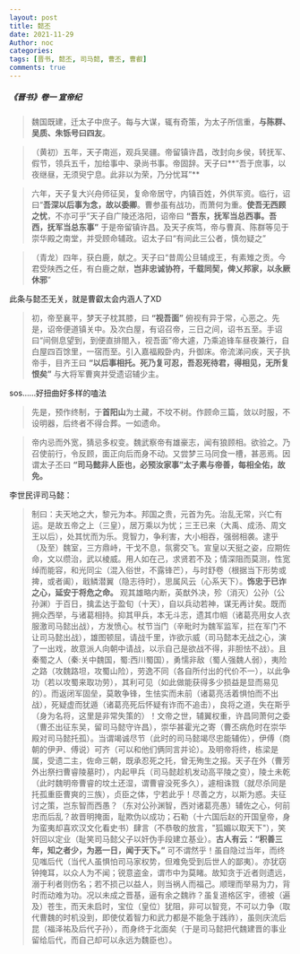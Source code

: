 ```yaml
--- 
layout: post
title: 懿丕
date: 2021-11-29
Author: noc
categories: 
tags: [晋书, 懿丕, 司马懿, 曹丕, 曹叡]
comments: true
---
```


##### 《晋书》卷一 宣帝纪

>魏国既建，迁太子中庶子。每与大谋，辄有奇策，为太子所信重，**与陈群、吴质、朱铄号曰四友**。

>（黄初）五年，天子南巡，观兵吴疆。帝留镇许昌，改封向乡侯，转抚军、假节，领兵五千，加给事中、录尚书事。帝固辞。天子曰**“吾于庶事，以夜继昼，无须臾宁息。此非以为荣，乃分忧耳”**

>六年，天子复大兴舟师征吴，复命帝居守，内镇百姓，外供军资。临行，诏曰“**吾深以后事为念，故以委卿**。曹参虽有战功，而萧何为重。**使吾无西顾之忧**，不亦可乎”天子自广陵还洛阳，诏帝曰 **“吾东，抚军当总西事。吾西，抚军当总东事”** 于是帝留镇许昌。及天子疾笃，帝与曹真、陈群等见于崇华殿之南堂，并受顾命辅政。诏太子曰“有间此三公者，慎勿疑之”

>（青龙）四年，获白鹿，献之。天子曰“昔周公旦辅成王，有素雉之贡。今君受陕西之任，有白鹿之献，**岂非忠诚协符，千载同契，俾乂邦家，以永厥休邪**”

此条与懿丕无关，就是曹叡太会内涵人了XD

>初，帝至襄平，梦天子枕其膝，曰 **“视吾面”** 俯视有异于常，心恶之。先是，诏帝便道镇关中。及次白屋，有诏召帝，三日之间，诏书五至。手诏曰“间侧息望到，到便直排閤入，视吾面”帝大遽，乃乘追锋车昼夜兼行，自白屋四百馀里，一宿而至。引入嘉福殿卧内，升御床。帝流涕问疾，天子执帝手，目齐王曰 **“以后事相托。死乃复可忍，吾忍死待君，得相见，无所复恨矣”** 与大将军曹爽并受遗诏辅少主。

sos……好扭曲好多样的嗑法

>先是，预作终制，于**首阳山**为土藏，不坟不树。作顾命三篇，敛以时服，不设明器，后终者不得合葬。一如遗命。

>帝内忌而外宽，猜忌多权变。魏武察帝有雄豪志，闻有狼顾相。欲验之。乃召使前行，令反顾，面正向后而身不动。又尝梦三马同食一槽，甚恶焉。因谓太子丕曰 **“司马懿非人臣也，必预汝家事”太子素与帝善，每相全佑，故免。**



李世民评司马懿：

>制曰：夫天地之大，黎元为本。邦国之贵，元首为先。治乱无常，兴亡有运。是故五帝之上（三皇），居万乘以为忧；三王已来（大禹、成汤、周文王以后），处其忧而为乐。竞智力，争利害，大小相吞，强弱相袭。逮乎（及至）魏室，三方鼎峙，干戈不息，氛雾交飞。宣皇以天挺之姿，应期佐命，文以缵治，武以棱威。用人如在己，求贤若不及；情深阻而莫测，性宽绰而能容，和光同尘（混入俗世，不露锋芒），与时舒卷（根据当下形势或捭，或者阖），戢鳞潜翼（隐志待时），思属风云（心系天下）。**饰忠于已诈之心，延安于将危之命。** 观其雄略内断，英猷外决，殄（消灭）公孙（公孙渊）于百日，擒孟达于盈旬（十天），自以兵动若神，谋无再计矣。既而拥众西举，与诸葛相持。抑其甲兵，本无斗志，遗其巾帼（诸葛亮用女人衣服激司马懿出战），方发愤心。杖节当门（辛毗时为魏军监军，拦在军门不让司马懿出战），雄图顿屈，请战千里，诈欲示威（司马懿本无战之心，演了一出戏，故意派人向朝中请战，以示自己是欲战不得，非胆怯不战）。且秦蜀之人（秦:关中魏国，蜀:西川蜀国），勇懦非敌（蜀人强魏人弱），夷险之路（攻魏路坦，攻蜀山险），劳逸不同（各自所付出的代价不一），以此争功（若以攻蜀来取功劳），其利可见（如此做能获得多少损益是显而易见的）。而返闭军固垒，莫敢争锋，生怯实而未前（诸葛亮活着惧怕而不出战），死疑虚而犹遁（诸葛亮死后怀疑有诈而不追击），良将之道，失在斯乎（身为名将，这里是非常失策的）！文帝之世，辅翼权重，许昌同萧何之委（曹丕出征东吴，留司马懿守许昌），崇华甚霍光之寄（曹丕病危时在崇华殿对司马懿托孤）。当谓竭诚尽节（此时的司马懿竭尽忠能辅佐），伊傅（商朝的伊尹、傅说）可齐（可以和他们俩同言并论）。及明帝将终，栋梁是属，受遗二主，佐命三朝，既承忍死之托，曾无殉生之报。天子在外（曹芳外出祭扫曹睿陵墓时），内起甲兵（司马懿趁机发动高平陵之变），陵土未乾（此时魏明帝曹睿的坟土还湿，谓曹睿没死多久），遽相诛戮（就尽杀同是托孤重臣曹爽的三族），贞臣之体，宁若此乎！尽善之方，以斯为惑。夫征讨之策，岂东智而西愚？（东对公孙渊智，西对诸葛亮愚）辅佐之心，何前忠而后乱？故晋明掩面，耻欺伪以成功；石勒（十六国后赵的开国皇帝，身为蛮夷却喜欢汉文化看史书）肆言（不恭敬的放言，"狐媚以取天下"），笑奸回以定业（耻笑司马懿父子以奸伪手段建立基业）。**古人有云：“积善三年，知之者少，为恶一日，闻于天下。”** 可不谓然乎！虽自隐过当年，而终见嗤后代（当代人虽惧怕司马家权势，但难免受到后世人的鄙夷）。亦犹窃钟掩耳，以众人为不闻；锐意盗金，谓市中为莫睹。故知贪于近者则遗远，溺于利者则伤名；若不损己以益人，则当祸人而福己。顺理而举易为力，背时而动难为功。况以未成之晋基，逼有余之魏祚？虽复道格区宇，德被（遍及）苍生，而天未启时，宝位（皇位）犹阻，非可以智竞，不可以力争（取代曹魏的时机没到，即使仗着智力和武力都是不能急于践祚），虽则庆流后昆（福泽祐及后代子孙），而身终于北面矣（于是司马懿把代魏建晋的事业留给后代，而自己却可以永远为魏臣也）。






